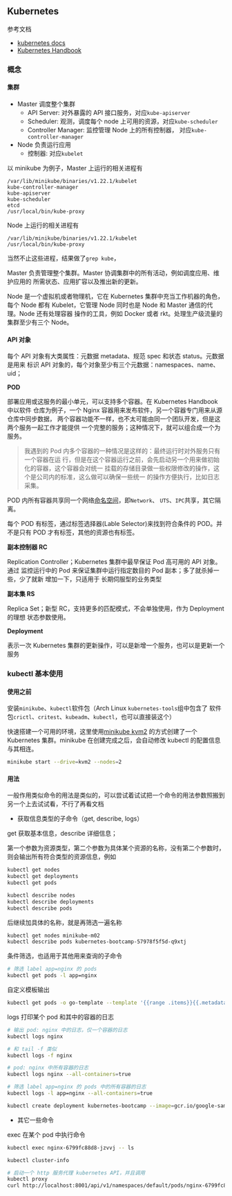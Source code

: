 ## Kubernetes

参考文档
* [kubernetes docs](https://kubernetes.io/zh/docs/tutorials/)
* [Kubernetes Handbook](https://jimmysong.io/kubernetes-handbook/)

### 概念

#### 集群

* Master 调度整个集群
    - API Server: 对外暴露的 API 接口服务，对应`kube-apiserver`
    - Scheduler: 观测，调度每个 node 上可用的资源，对应`kube-scheduler`
    - Controller Manager: 监控管理 Node 上的所有控制器，
      对应`kube-controller-manager`
* Node 负责运行应用
    - 控制器: 对应`kubelet`

以 minikube 为例子，Master 上运行的相关进程有
```
/var/lib/minikube/binaries/v1.22.1/kubelet
kube-controller-manager
kube-apiserver
kube-scheduler
etcd
/usr/local/bin/kube-proxy
```

Node 上运行的相关进程有
```
/var/lib/minikube/binaries/v1.22.1/kubelet
/usr/local/bin/kube-proxy
```

当然不止这些进程，结果做了`grep kube`，

Master 负责管理整个集群。Master 协调集群中的所有活动，例如调度应用、维护应用的
所需状态、应用扩容以及推出新的更新。

Node 是一个虚拟机或者物理机，它在 Kubernetes 集群中充当工作机器的角色，每个 Node
都有 Kubelet，它管理 Node 同时也是 Node 和 Master 通信的代理。Node 还有处理容器
操作的工具，例如 Docker 或者 rkt。处理生产级流量的集群至少有三个 Node。

#### API 对象

每个 API 对象有大类属性：元数据 metadata、规范 spec 和状态 status。元数据是用来
标识 API 对象的，每个对象至少有三个元数据：namespaces、name、uid；

**POD**

部署应用或这服务的最小单元，可以支持多个容器。在 Kubernetes Handbook 中以软件
仓库为例子，一个 Nginx 容器用来发布软件，另一个容器专门用来从源仓库中同步数据，
两个容器功能不一样，也不太可能由同一个团队开发，但是这两个服务一起工作才能提供
一个完整的服务；这种情况下，就可以组合成一个为服务。

> 我遇到的 Pod 内多个容器的一种情况是这样的：最终运行时对外服务只有一个容器在运
> 行，但是在这个容器运行之前，会先启动另一个用来做初始化的容器，这个容器会对统一
> 挂载的存储目录做一些权限修改的操作，这个是公司内的标准，这么做可以确保一些统一
> 的操作方便执行，比如日志采集。

POD 内所有容器共享同一个网络[命名空间](../Linux/namespace.md)，即`Network`、
`UTS`、`IPC`共享，其它隔离。

每个 POD 有标签，通过标签选择器(Lable Selector)来找到符合条件的 POD。并不是只有
POD 才有标签，其他的资源也有标签。

**副本控制器 RC**

Replication Controller；Kubernetes 集群中最早保证 Pod 高可用的 API 对象。通过
监控运行中的 Pod 来保证集群中运行指定数目的 Pod 副本；多了就杀掉一些，少了就新
增加一下，只适用于 长期伺服型的业务类型

**副本集 RS**

Replica Set；新型 RC，支持更多的匹配模式，不会单独使用，作为 Deployment 的理想
状态参数使用。

**Deployment**

表示一次 Kubernetes 集群的更新操作，可以是新增一个服务，也可以是更新一个服务

### kubectl 基本使用

#### 使用之前

安装`minikube`、`kubectl`软件包（Arch Linux `kubernetes-tools`组中包含了
软件包`crictl`、`critest`、`kubeadm`、`kubectl`，也可以直接装这个）

快速搭建一个可用的环境，这里使用[minikube kvm2](https://minikube.sigs.k8s.io/docs/drivers/kvm2/)
的方式创建了一个 Kubernetes 集群。minikube 在创建完成之后，会自动修改 kubectl 
的配置信息与其相连。

```bash
minikube start --drive=kvm2 --nodes=2
```

#### 用法

一般作用类似命令的用法是类似的，可以尝试着试试把一个命令的用法参数照搬到
另一个上去试试看，不行了再看文档

* 获取信息类型的子命令（get, describe, logs）

get 获取基本信息，describe 详细信息；

第一个参数为资源类型，第二个参数为具体某个资源的名称，没有第二个参数时，
则会输出所有符合类型的资源信息，例如
```bash
kubectl get nodes
kubectl get deployments
kubectl get pods

kubectl describe nodes
kubectl describe deployments
kubectl describe pods
```

后继续加具体的名称，就是再筛选一遍名称
```bash
kubectl get nodes minikube-m02
kubectl describe pods kubernetes-bootcamp-57978f5f5d-q9xtj
```

条件筛选，也适用于其他用来查询的子命令
```bash
# 筛选 label app=nginx 的 pods
kubectl get pods -l app=nginx
```

自定义模板输出
```bash
kubectl get pods -o go-template --template '{{range .items}}{{.metadata.name}}{{"\n"}}{{end}}'
```

logs 打印某个 pod 和其中的容器的日志

```bash
# 输出 pod: nginx 中的日志，仅一个容器的日志
kubectl logs nginx

# 和 tail -f 类似
kubectl logs -f nginx

# pod: nginx 中所有容器的日志
kubectl logs nginx --all-containers=true

# 筛选 label app=nginx 的 pods 中的所有容器的日志
kubectl logs -l app=nginx --all-containers=true
```

```bash
kubectl create deployment kubernetes-bootcamp --image=gcr.io/google-samples/kubernetes-bootcamp:v1
```

* 其它一些命令

exec 在某个 pod 中执行命令
```bash
kubectl exec nginx-6799fc88d8-jzvvj -- ls
```

```bash
kubectl cluster-info
```

```bash
# 启动一个 http 服务代理 kubernetes API，并且调用
kubectl proxy
curl http://localhost:8001/api/v1/namespaces/default/pods/nginx-6799fc88d8-jzvvj
```

